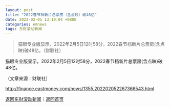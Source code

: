 ```yaml
---
layout: post
title: "2022春节档新片总票房（含点映）破48亿"
date: 2022-02-05 13:19:04 +0800
categories: emnews
tags: 东财滚动新闻
---
```

> 猫眼专业版显示，2022年2月5日12时58分，2022春节档新片总票房(含点映)破48亿。（财联社）

<p>猫眼专业版显示，2022年2月5日12时58分，2022春节档新片总票房(含点映)破48亿。</p><p class="em_media">（文章来源：财联社）</p>

<http://finance.eastmoney.com/news/1355,202202052267366543.html>

[返回东财滚动新闻](//finews.withounder.com/emnews/)｜[返回首页](//finews.withounder.com/)